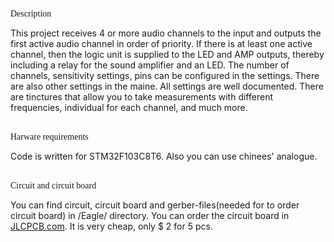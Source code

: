 <p style="font-family:verdana; size:14px;">Description</p>
This project receives 4 or more audio channels to the input and outputs the first active audio channel in order of priority. 
If there is at least one active channel, then the logic unit is supplied to the LED and AMP outputs, thereby including a relay 
for the sound amplifier and an LED. The number of channels, sensitivity settings, pins can be configured in the settings. 
There are also other settings in the maine. All settings are well documented. There are tinctures that allow you to take 
measurements with different frequencies, individual for each channel, and much more.</br></br>

<p style="font-family:verdana; size:14px;">Harware requirements</p>
Code is written for STM32F103C8T6. Also you can use chinees' analogue.</br></br>

<p style="font-family:verdana; size:14px;">Circuit and circuit board </p>
You can find circuit, circuit board and gerber-files(needed for to order circuit board) in /Eagle/ directory. You can order the circuit board in <a href="https://JLCPCB.com">JLCPCB.com</a>.
It is very cheap, only $ 2 for 5 pcs.